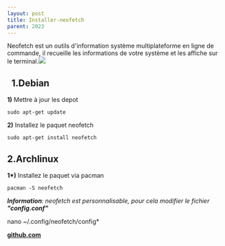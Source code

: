 ```yaml
---
layout: post
title: Installer-neofetch
parent: 2023
---
```


Neofetch est un outils d'information système multiplateforme en ligne de commande, il recueille les informations de votre système et les affiche sur le terminal.![](https://1.bp.blogspot.com/-LsLBU7ZfnVY/YLVqrWqUvdI/AAAAAAAAE9Y/45iL1VcIg8w3GbAg-eRK6x9n3iI3mCotACNcBGAsYHQ/s16000/neofetch.webp?format=webp)

  **1.Debian**
--------------

**1)** Mettre à jour les depot

    sudo apt-get update

**2)** Installez le paquet neofetch

    sudo apt-get install neofetch

**2.Archlinux**
---------------

**1\*)** Installez le paquet via pacman

    pacman -S neofetch

_**Information**: neofetch est personnalisable, pour cela modifier le fichier **"config.conf"**_

nano ~/.config/neofetch/config\*

**[github.com](https://github.com/dylanaraps/neofetch)**

